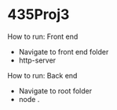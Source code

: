 # 435Proj3

How to run: Front end
- Navigate to front end folder
- http-server

How to run: Back end
- Navigate to root folder
- node .
